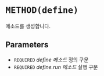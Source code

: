# `METHOD(define)`
메소드를 생성합니다.

## Parameters
* `REQUIRED` *define		메소드* 정의 구문
* `REQUIRED` *define.run	메소드* 실행 구문
